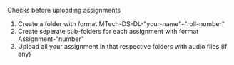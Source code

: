 Checks before uploading assignments

1. Create a folder with format MTech-DS-DL-"your-name"-"roll-number"
2. Create seperate sub-folders for each assignment with format Assignment-"number"
3. Upload all your assignment in that respective folders with audio files (if any)

